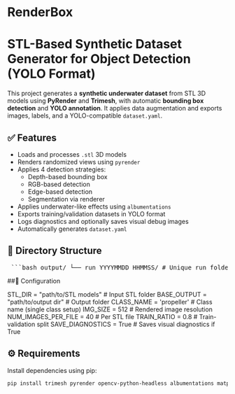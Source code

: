 # RenderBox
# STL-Based Synthetic Dataset Generator for Object Detection (YOLO Format)

This project generates a **synthetic underwater dataset** from STL 3D models using **PyRender** and **Trimesh**, with automatic **bounding box detection** and **YOLO annotation**. It applies data augmentation and exports images, labels, and a YOLO-compatible `dataset.yaml`.

## ✅ Features

- Loads and processes `.stl` 3D models
- Renders randomized views using `pyrender`
- Applies 4 detection strategies:
  - Depth-based bounding box
  - RGB-based detection
  - Edge-based detection
  - Segmentation via renderer
- Applies underwater-like effects using `albumentations`
- Exports training/validation datasets in YOLO format
- Logs diagnostics and optionally saves visual debug images
- Automatically generates `dataset.yaml`

## 📁 Directory Structure

<pre> ```bash output/ └── run_YYYYMMDD_HHMMSS/ # Unique run folder timestamped at generation ├── images/ # Contains generated images │ ├── train/ # Training images │ └── val/ # Validation images ├── labels/ # Corresponding YOLO-format annotation files │ ├── train/ # Training labels │ └── val/ # Validation labels ├── logs/ # Additional logs or metadata ├── generator.log # Log file with generation summary ├── diagnostics/ # (optional) Visual/debugging outputs for inspection └── dataset.yaml # YOLO-compatible dataset configuration file ``` </pre>


##🔧 Configuration

STL_DIR = "path/to/STL models"         # Input STL folder
BASE_OUTPUT = "path/to/output dir"     # Output folder
CLASS_NAME = 'propeller'               # Class name (single class setup)
IMG_SIZE = 512                         # Rendered image resolution
NUM_IMAGES_PER_FILE = 40               # Per STL file
TRAIN_RATIO = 0.8                      # Train-validation split
SAVE_DIAGNOSTICS = True                # Saves visual diagnostics if True

## ⚙️ Requirements

Install dependencies using pip:

```bash
pip install trimesh pyrender opencv-python-headless albumentations matplotlib scikit-learn



              
